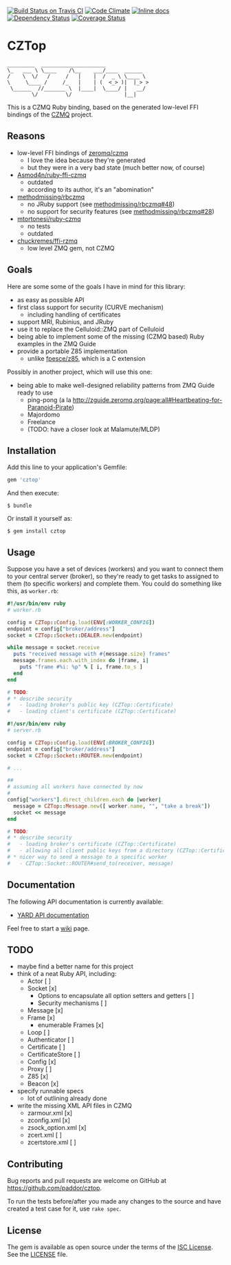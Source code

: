 [![Build Status on Travis CI](https://travis-ci.org/paddor/cztop.svg?branch=master)](https://travis-ci.org/paddor/cztop?branch=master)
[![Code Climate](https://codeclimate.com/repos/56677a7849f50a141c001784/badges/48f3cca3c62df9e4b17b/gpa.svg)](https://codeclimate.com/repos/56677a7849f50a141c001784/feed)
[![Inline docs](http://inch-ci.org/github/paddor/cztop.svg?branch=master&style=shields)](http://inch-ci.org/github/paddor/cztop)
[![Dependency Status](https://gemnasium.com/paddor/cztop.svg)](https://gemnasium.com/paddor/cztop)
[![Coverage Status](https://coveralls.io/repos/paddor/cztop/badge.svg?branch=master&service=github)](https://coveralls.io/github/paddor/cztop?branch=master)

# CZTop

```
_________  _____________________
\_   ___ \ \____    /\__    ___/____  ______
/    \  \/   /     /   |    |  /  _ \ \____ \
\     \____ /     /_   |    | (  <_> )|  |_> >
 \______  //_______ \  |____|  \____/ |   __/
        \/         \/                 |__|
```

This is a CZMQ Ruby binding, based on the generated low-level FFI bindings of
the [CZMQ](https://github.com/zeromq/czmq) project.

## Reasons

* low-level FFI bindings of [zeromq/czmq](https://github.com/zeromq/czmq)
  * I love the idea because they're generated
  * but they were in a very bad state (much better now, of course)
* [Asmod4n/ruby-ffi-czmq](https://github.com/Asmod4n/ruby-ffi-czmq)
  * outdated
  * according to its author, it's an "abomination"
* [methodmissing/rbczmq](https://github.com/methodmissing/rbczmq)
  * no JRuby support (see [methodmissing/rbczmq#48](https://github.com/methodmissing/rbczmq/issues/48))
  * no support for security features (see [methodmissing/rbczmq#28](https://github.com/methodmissing/rbczmq/issues/28))
* [mtortonesi/ruby-czmq](https://github.com/mtortonesi/ruby-czmq)
  * no tests
  * outdated
* [chuckremes/ffi-rzmq](https://github.com/chuckremes/ffi-rzmq)
  * low level ZMQ gem, not CZMQ

## Goals

Here are some some of the goals I have in mind for this library:

* as easy as possible API
* first class support for security (CURVE mechanism)
  * including handling of certificates
* support MRI, Rubinius, and JRuby
* use it to replace the Celluloid::ZMQ part of Celluloid
* being able to implement some of the missing (CZMQ based) Ruby examples in the ZMQ Guide
* provide a portable Z85 implementation
  * unlike [fpesce/z85](https://github.com/fpesce/z85), which is a C extension

Possibly in another project, which will use this one:

* being able to make well-designed reliability patterns from ZMQ Guide ready to use
  - ping-pong (a la http://zguide.zeromq.org/page:all#Heartbeating-for-Paranoid-Pirate)
  - Majordomo
  - Freelance
  - (TODO: have a closer look at Malamute/MLDP)

## Installation

Add this line to your application's Gemfile:

```ruby
gem 'cztop'
```

And then execute:

    $ bundle

Or install it yourself as:

    $ gem install cztop

## Usage

Suppose you have a set of devices (workers) and you want to connect them to
your central server (broker), so they're ready to get tasks to assigned to them
(to specific workers) and complete them. You could do something like this, as
`worker.rb`:

```ruby
#!/usr/bin/env ruby
# worker.rb

config = CZTop::Config.load(ENV[:WORKER_CONFIG])
endpoint = config["broker/address"]
socket = CZTop::Socket::DEALER.new(endpoint)

while message = socket.receive
  puts "received message with #{message.size} frames"
  message.frames.each.with_index do |frame, i|
    puts "frame #%i: %p" % [ i, frame.to_s ]
  end
end

# TODO:
# * describe security
#   - loading broker's public key (CZTop::Certificate)
#   - loading client's certificate (CZTop::Certificate)
```

```ruby
#!/usr/bin/env ruby
# server.rb

config = CZTop::Config.load(ENV[:BROKER_CONFIG])
endpoint = config["broker/address"]
socket = CZTop::Socket::ROUTER.new(endpoint)

# ...

##
# assuming all workers have connected by now
#
config["workers"].direct_children.each do |worker|
  message = CZTop::Message.new([ worker.name, "", "take a break"])
  socket << message
end

# TODO:
# * describe security
#   - loading broker's certificate (CZTop::Certificate)
#   - allowing all client public keys from a directory (CZTop::CertificateStore)
# * nicer way to send a message to a specific worker
#   - CZTop::Socket::ROUTER#send_to(receiver, message)
```

## Documentation

The following API documentation is currently available:

* [YARD API documentation](http://www.rubydoc.info/github/paddor/cztop)

Feel free to start a [wiki](https://github.com/paddor/cztop/wiki) page.

## TODO

* maybe find a better name for this project
* think of a neat Ruby API, including:
  - Actor [ ]
  - Socket [x]
    - Options to encapsulate all option setters and getters [ ]
    - Security mechanisms [ ]
  - Message [x]
  - Frame [x]
    - enumerable Frames [x]
  - Loop [ ]
  - Authenticator [ ]
  - Certificate [ ]
  - CertificateStore [ ]
  - Config [x]
  - Proxy [ ]
  - Z85 [x]
  - Beacon [x]
* specify runnable specs
  - lot of outlining already done
* write the missing XML API files in CZMQ
  - zarmour.xml [x]
  - zconfig.xml [x]
  - zsock_option.xml [x]
  - zcert.xml [ ]
  - zcertstore.xml [ ]

## Contributing

Bug reports and pull requests are welcome on GitHub at https://github.com/paddor/cztop.

To run the tests before/after you made any changes to the source and have
created a test case for it, use `rake spec`.

## License

The gem is available as open source under the terms of the [ISC License](http://opensource.org/licenses/ISC).
See the [LICENSE](https://github.com/paddor/cztop/blob/master/LICENSE) file.
